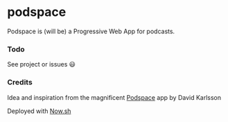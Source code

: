 # podspace
Podspace is (will be) a Progressive Web App for podcasts.

### Todo
See project or issues :smiley:

### Credits
Idea and inspiration from the magnificent [Podspace](https://play.google.com/store/apps/details?id=io.davidkarlsson.podspace) app by David Karlsson

Deployed with [Now.sh](https://zeit.co/now)
